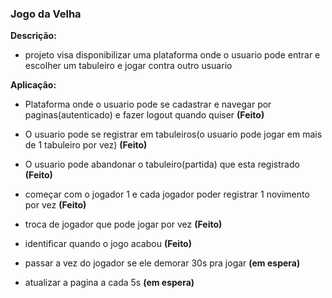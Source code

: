 ### Jogo da Velha

**Descrição:**
+ projeto visa disponibilizar uma plataforma onde o usuario pode entrar e escolher um tabuleiro e jogar contra outro usuario

**Aplicação:**

+ Plataforma onde o usuario pode se cadastrar e navegar por paginas(autenticado) e fazer logout quando quiser **(Feito)**
+ O usuario pode se registrar em tabuleiros(o usuario pode jogar em mais de 1 tabuleiro por vez) **(Feito)**
+ O usuario pode abandonar o tabuleiro(partida) que esta registrado **(Feito)**
+  começar com o jogador 1 e cada jogador poder registrar 1 novimento por vez **(Feito)**
+  troca de jogador que pode jogar por vez **(Feito)**
+  identificar quando o jogo acabou **(Feito)**



+  passar a vez do jogador se ele demorar 30s pra jogar **(em espera)**

+  atualizar a pagina a cada 5s **(em espera)**
